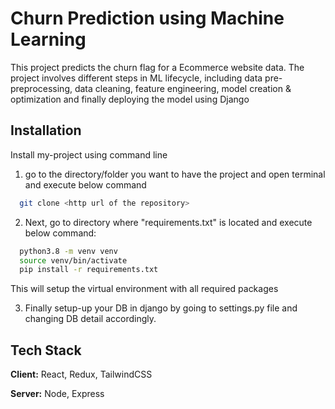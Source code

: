 
# Churn Prediction using Machine Learning

This project predicts the churn flag for a Ecommerce website data.
The project involves different steps in ML lifecycle, including data pre-preprocessing, data cleaning, feature engineering, model creation & optimization and finally deploying the model using Django
## Installation

Install my-project using command line

1. go to the directory/folder you want to have the project and open terminal and execute below command
```bash
  git clone <http url of the repository>
``` 
2. Next, go to directory where "requirements.txt" is located and execute below command:
```bash
  python3.8 -m venv venv
  source venv/bin/activate
  pip install -r requirements.txt
```
This will setup the virtual environment with all required packages

3. Finally setup-up your DB in django by going to settings.py file and changing DB detail accordingly.
## Tech Stack

**Client:** React, Redux, TailwindCSS

**Server:** Node, Express
